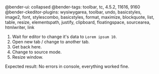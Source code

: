 @bender-ui: collapsed
@bender-tags: toolbar, tc, 4.5.2, 11616, 9160
@bender-ckeditor-plugins: wysiwygarea, toolbar, undo, basicstyles, image2, font, stylescombo, basicstyles, format, maximize, blockquote, list, table, resize, elementspath, justify, clipboard, floatingspace, sourcearea, htmlwriter, link

1. Wait for editor to change it's data to `Lorem ipsum 10`.
2. Open new tab / change to another tab.
3. Get back here.
4. Change to source mode.
5. Resize window.

Expected result: No errors in console, everything worked fine.
